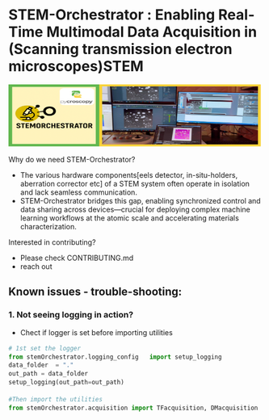 # STEM-Orchestrator : Enabling Real-Time Multimodal Data Acquisition in (Scanning transmission electron microscopes)STEM

<img src="./assests/stemOrchestratorv2.png" width="500" height="123" alt="STEM Orchestrator">

Why do we need STEM-Orchestrator?
- The various hardware components[eels detector, in-situ-holders, aberration corrector etc] of a STEM system often operate in isolation and lack seamless communication.
-  STEM-Orchestrator bridges this gap, enabling synchronized control and data sharing across devices—crucial for deploying complex machine learning workflows at the atomic scale and accelerating materials characterization.

Interested in contributing?
 - Please check CONTRIBUTING.md 
 - reach out


## Known issues - trouble-shooting:
### 1. Not seeing logging in action? 

- Chect if logger is set before importing utilities

 ```python
 # 1st set the logger
from stemOrchestrator.logging_config   import setup_logging
data_folder  = "."
out_path = data_folder
setup_logging(out_path=out_path) 

#Then import the utilities
from stemOrchestrator.acquisition import TFacquisition, DMacquisition

 ```